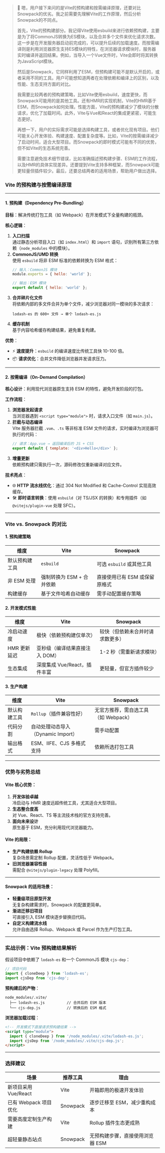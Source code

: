 > 💭 嗯，用户接下来问的是Vite的预构建和按需编译原理，还要对比Snowpack的优劣。我之前需要先理解Vite的工作原理，然后分析Snowpack的不同点。
>
> 首先，Vite的预构建部分。我记得Vite使用esbuild来进行依赖预构建，主要是为了将CommonJS转换为ES模块，以及合并多个文件来优化请求次数。这一步是在开发服务器启动前完成的，可以提升后续的加载速度。而按需编译则是利用浏览器原生支持ES模块的特性，在浏览器请求模块时，服务器实时编译并返回结果。例如，当导入一个Vue文件时，Vite会即时将其转换为JavaScript模块。
>
> 然后是Snowpack，它同样利用了ESM，但预构建可能不是默认开启的，或者采用不同的工具。用户可能想知道两者在处理依赖和编译上的区别，以及性能、生态支持方面的对比。
>
> 我需要比较两者的预构建策略，比如Vite使用esbuild，速度更快，而Snowpack可能用的是其他工具。还有HMR的实现机制，Vite的HMR基于ESM，而Snowpack如何处理。性能方面，Vite的预构建减少了模块的分散请求，优化了加载时间。此外，Vite与Vue和React的集成更紧密，可能生态更好。
>
> 再想一下，用户的实际需求可能是选择构建工具，或者优化现有项目。他们可能关心开发体验、构建速度、配置复杂度等。比如，Vite的按需编译减少了启动时间，适合大型项目。而Snowpack的即时模式可能有不同的优势，但不如Vite的生态系统完善。
>
> 需要注意避免技术细节错误，比如准确描述预构建步骤、ESM的工作流程，以及HMR的具体实现差异。还要提到Vite支持多种框架，而Snowpack可能更轻量但插件较少。最后，还要总结两者的适用场景，帮助用户做出选择。
>
> 



### Vite 的预构建与按需编译原理

---

#### **1. 预构建（Dependency Pre-Bundling）**
**目标**：解决传统打包工具（如 Webpack）在开发模式下全量构建的瓶颈。

**核心逻辑**：
1. **入口扫描**  
   通过静态分析项目入口（如 `index.html`）和 `import` 语句，识别所有第三方依赖（`node_modules` 中的模块）。
2. **CommonJS/UMD 转换**  
   使用 `esbuild` 将非 ESM 标准的依赖转换为 ESM 格式：
   ```javascript
   // 输入：CommonJS 模块
   module.exports = { hello: 'world' };

   // 输出：ESM 模块
   export default { hello: 'world' };
   ```
3. **合并碎片化文件**  
   将依赖内部的多文件合并为单个文件，减少浏览器对同一模块的多次请求：
   ```plaintext
   lodash-es 的 600+ 文件 → 单个 lodash-es.js
   ```
4. **缓存机制**  
   基于内容哈希缓存构建结果，避免重复构建。

**优势**：
- ⚡ **速度提升**：`esbuild` 的编译速度比传统工具快 10-100 倍。
- 📦 **请求优化**：合并文件降低浏览器并发请求压力。

---

#### **2. 按需编译（On-Demand Compilation）**
**核心设计**：利用现代浏览器原生支持 ESM 的特性，避免开发阶段的打包。

**工作流程**：
1. **浏览器发起请求**  
   当浏览器遇到 `<script type="module">` 时，请求入口文件（如 `main.js`）。
2. **拦截与动态编译**  
   Vite 服务器拦截 `.vue`、`.ts` 等非标准 ESM 文件的请求，实时编译为浏览器可执行的代码：
   ```javascript
   // 请求：App.vue → 返回编译后的 JS + CSS
   export default { template: '<div>Hello</div>' };
   ```
3. **增量更新**  
   依赖预构建只需执行一次，源码修改仅重新编译对应文件。

**技术亮点**：
- 🌐 **HTTP 流水线优化**：通过 304 Not Modified 和 Cache-Control 实现高效缓存。
- 🛠️ **即时语言转换**：使用 `esbuild`（对 TS/JSX 的转换）和专用插件（如 `@vitejs/plugin-vue` 处理 SFC）。

---

### Vite vs. Snowpack 的对比

#### **1. 预构建策略**
| **维度**              | **Vite**                          | **Snowpack**                      |
|-----------------------|-----------------------------------|-----------------------------------|
| 默认预构建工具        | `esbuild`                         | 可选 `esbuild` 或其他工具         |
| 非 ESM 处理           | 强制转换为 ESM + 合并依赖         | 直接使用已有 ESM 或保留原格式      |
| 构建缓存              | 基于文件哈希自动缓存              | 需手动配置缓存策略                |

#### **2. 开发模式性能**
| **维度**              | **Vite**                          | **Snowpack**                      |
|-----------------------|-----------------------------------|-----------------------------------|
| 冷启动速度            | 极快（依赖预构建仅单次）          | 较快（但依赖未合并时请求数更多）  |
| HMR 更新延迟          | 亚秒级（编译结果直接注入 DOM）   | 1-2 秒（需重新请求模块）          |
| 生态集成              | 深度集成 Vue/React，插件丰富      | 更轻量，但官方插件较少            |

#### **3. 生产构建**
| **维度**              | **Vite**                          | **Snowpack**                      |
|-----------------------|-----------------------------------|-----------------------------------|
| 默认构建工具          | `Rollup`（插件兼容性好）          | 无官方推荐，需自选工具（如 Webpack） |
| 代码分割              | 自动处理动态导入（Dynamic Import）| 需手动配置                        |
| 输出格式              | ESM、IIFE、CJS 多格式支持         | 依赖所选打包工具                  |

---

### **优势与劣势总结**
#### **Vite 核心优势**：
1. **开发体验卓越**  
   冷启动与 HMR 速度远超传统工具，尤其适合大型项目。
2. **生态整合度高**  
   对 Vue、React、TS 等主流技术栈的官方支持完善。
3. **面向未来设计**  
   原生基于 ESM，充分利用现代浏览器能力。

#### **Vite 的局限**：
- **生产构建依赖 Rollup**  
  复杂场景需定制 Rollup 配置，灵活性低于 Webpack。
- **旧浏览器兼容性弱**  
  需配合 `@vitejs/plugin-legacy` 处理 Polyfill。

---

#### **Snowpack 的适用场景**：
- **轻量级项目原型开发**  
  无复杂构建需求时，Snowpack 的配置更简单。
- **渐进迁移旧项目**  
  可直接引入 ESM 模块逐步替换旧代码。
- **自定义构建流水线**  
  允许自由选择 Rollup、Webpack 或 Parcel 作为生产打包工具。

---

### 实战示例：Vite 预构建结果解析
假设项目中依赖了 `lodash-es` 和一个 CommonJS 模块 `cjs-dep`：

```javascript
// 项目代码
import { cloneDeep } from 'lodash-es';
import cjsDep from 'cjs-dep';
```

**预构建后的产物**：
```plaintext
node_modules/.vite/
  ├── lodash-es.js          // 合并后的 ESM 版本
  └── cjs-dep.js            // 转换后的 ESM 格式
```

**浏览器加载过程**：
```html
<!-- 开发模式下直接请求预构建结果 -->
<script type="module">
  import { cloneDeep } from '/node_modules/.vite/lodash-es.js';
  import cjsDep from '/node_modules/.vite/cjs-dep.js';
</script>
```

---

### **选择建议**
| **场景**                  | **推荐工具** | **理由**                            |
|--------------------------|--------------|-------------------------------------|
| 新项目采用 Vue/React     | Vite         | 开箱即用的极速开发体验              |
| 已有 Webpack 项目优化    | Snowpack     | 逐步迁移至 ESM，减少重构成本        |
| 需要高度定制生产构建     | Vite         | Rollup 插件生态更成熟               |
| 超轻量静态站点           | Snowpack     | 无预构建步骤，直接使用浏览器 ESM    |
